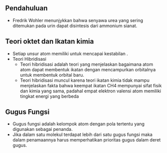 ## Pendahuluan
- Fredrik Wohler menunjykkan bahwa senyawa urea yang sering ditemukan pada urin dapat disintesis dari ammonium sianat.

## Teori oktet dan Ikatan kimia
- Setiap unsur atom memiliki untuk mencapai kestabilan .
- Teori Hibridisasi
  - Teori hibridisasi adalah teori yang  menjelaskan bagaimana atom atom dapat membentuk ikatan dengan mencampurkan orbitalnya untuk membentuk orbital baru.
  - Teori hibridisasi muncul karena teori ikatan kimia  tidak mampu menjelaskan fakta bahwa keempat ikatan CH4 mempunyai sifat fisik dan kimia yang sama, padahal empat elektron valensi atom memiliki tingkat energi yang berbeda 
##  Gugus Fungsi
- Gugus fungsi adalah kelompok atom dengan pola tertentu yang digunakan sebagai penanda.
- Jika dalam satu molekul terdapat lebih dari satu gugus fungsi maka dalam penamaannya harus memperhatikan prioritas gugus dalam deret gugus.